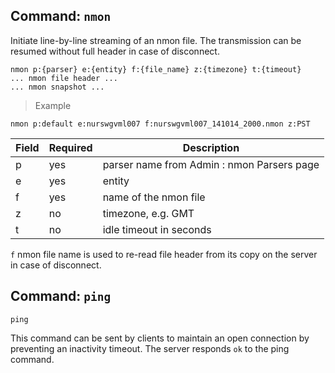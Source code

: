 ## Command: `nmon`

Initiate line-by-line streaming of an nmon file. The transmission can be resumed without full header in case of disconnect.

```
nmon p:{parser} e:{entity} f:{file_name} z:{timezone} t:{timeout}
... nmon file header ...
... nmon snapshot ...
```

> Example

```
nmon p:default e:nurswgvml007 f:nurswgvml007_141014_2000.nmon z:PST
```

| **Field** | **Required** | **Description**                            |
|---|---|---|
| p         | yes          | parser name from Admin : nmon Parsers page |
| e         | yes          | entity                                     |
| f         | yes          | name of the nmon file                      |
| z         | no           | timezone, e.g. GMT                         |
| t         | no           | idle timeout in seconds                    |

`f` nmon file name is used to re-read file header from its copy on the server in case of disconnect.

## Command: `ping`

```
ping
```

This command can be sent by clients to maintain an open connection by preventing an inactivity timeout.
The server responds `ok` to the ping command.
